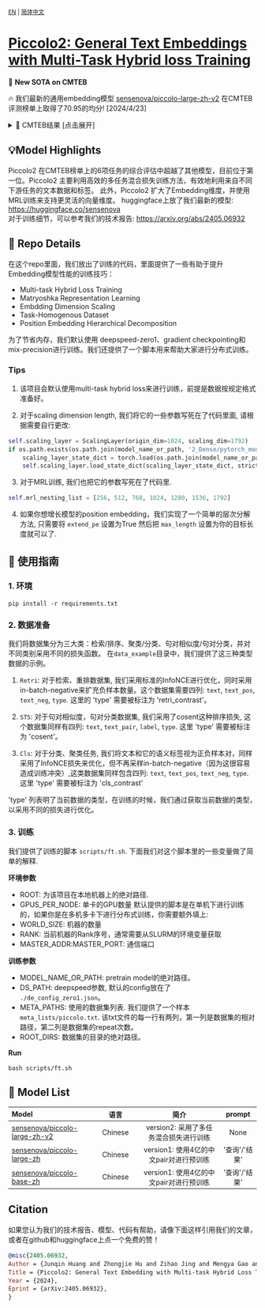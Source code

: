 <small>[EN](README.md) | [简体中文](README_zh.md) </small>

# [Piccolo2: General Text Embeddings with Multi-Task Hybrid loss Training](https://arxiv.org/abs/2309.12871)

🚀 **New SOTA on CMTEB** 

🔥 我们最新的通用embedding模型 [sensenova/piccolo-large-zh-v2](https://huggingface.co/sensenova/piccolo-large-zh-v2) 在CMTEB评测榜单上取得了70.95的均分! [2024/4/23]

<details>
<summary>📄 CMTEB结果 [点击展开]</summary>
<p align='center'>
<img src='assets/cmteb-0505.png'>
</p>
</details>

## 💡Model Highlights
Piccolo2 在CMTEB榜单上的6项任务的综合评估中超越了其他模型，目前位于第一位。Piccolo2 主要利用高效的多任务混合损失训练方法，有效地利用来自不同下游任务的文本数据和标签。 此外，Piccolo2 扩大了Embedding维度，并使用MRL训练来支持更灵活的向量维度。
huggingface上放了我们最新的模型: https://huggingface.co/sensenova  
对于训练细节，可以参考我们的技术报告: https://arxiv.org/abs/2405.06932

## 📖 Repo Details
在这个repo里面，我们放出了训练的代码，里面提供了一些有助于提升Embedding模型性能的训练技巧：
- Multi-task Hybrid Loss Training
- Matryoshka Representation Learning
- Embdding Dimension Scaling
- Task-Homogenous Dataset
- Position Embedding Hierarchical Decomposition 

为了节省内存，我们默认使用 deepspeed-zero1、gradient checkpointing和mix-precision进行训练。我们还提供了一个脚本用来帮助大家进行分布式训练。

### Tips
1. 该项目会默认使用multi-task hybrid loss来进行训练，前提是数据按规定格式准备好。

2. 对于scaling dimension length, 我们将它的一些参数写死在了代码里面, 请根据需要自行更改:
```python
self.scaling_layer = ScalingLayer(origin_dim=1024, scaling_dim=1792)
if os.path.exists(os.path.join(model_name_or_path, '2_Dense/pytorch_model.bin')):
    scaling_layer_state_dict = torch.load(os.path.join(model_name_or_path, '2_Dense/pytorch_model.bin'))
    self.scaling_layer.load_state_dict(scaling_layer_state_dict, strict=True)
```
3. 对于MRL训练, 我们也把它的参数写死在了代码里.
```python
self.mrl_nesting_list = [256, 512, 768, 1024, 1280, 1536, 1792]
```

4. 如果你想增长模型的position embedding，我们实现了一个简单的层次分解方法, 只需要将 `extend_pe` 设置为True 然后把 `max_length` 设置为你的目标长度就可以了.


## 🔨 使用指南
### 1. 环境
```shell
pip install -r requirements.txt
```

### 2. 数据准备
我们将数据集分为三大类：检索/排序、聚类/分类、句对相似度/句对分类，并对不同类别采用不同的损失函数。 在`data_example`目录中，我们提供了这三种类型数据的示例。

1) `Retri`: 对于检索、重排数据集, 我们采用标准的InfoNCE进行优化，同时采用in-batch-negative来扩充负样本数量。这个数据集需要四列: `text`, `text_pos`, `text_neg`, `type`. 这里的 'type' 需要被标注为 'retri_contrast'。

2) `STS`: 对于句对相似度，句对分类数据集, 我们采用了cosent这种排序损失, 这个数据集同样有四列: `text`, `text_pair`, `label`, `type`. 这里 'type' 需要被标注为 'cosent'。
   
3) `Cls`: 对于分类、聚类任务, 我们将文本和它的语义标签视为正负样本对，同样采用了InfoNCE损失来优化，但不再采样in-batch-negative（因为这很容易造成训练冲突）,这类数据集同样包含四列: `text`, `text_pos`, `text_neg`, `type`. 这里 'type' 需要被标注为 'cls_contrast'

'type' 列表明了当前数据的类型，在训练的时候，我们通过获取当前数据的类型，以采用不同的损失进行优化。

### 3. 训练
我们提供了训练的脚本 `scripts/ft.sh`. 下面我们对这个脚本里的一些变量做了简单的解释.

**环境参数**  
- ROOT: 为该项目在本地机器上的绝对路径. 
- GPUS_PER_NODE: 单卡的GPU数量
默认提供的脚本是在单机下进行训练的，如果你是在多机多卡下进行分布式训练，你需要额外填上:
- WORLD_SIZE: 机器的数量
- RANK: 当前机器的Rank序号，通常需要从SLURM的环境变量获取
- MASTER_ADDR:MASTER_PORT: 通信端口


**训练参数** 
- MODEL_NAME_OR_PATH: pretrain model的绝对路径。
- DS_PATH: deepspeed参数, 默认的config放在了 `./de_config_zero1.json`。
- META_PATHS: 使用的数据集列表. 我们提供了一个样本 `meta_lists/piccolo.txt`. 该txt文件的每一行有两列，第一列是数据集的相对路径，第二列是数据集的repeat次数。
- ROOT_DIRS: 数据集的目录的绝对路径。

**Run**
```shell
bash scripts/ft.sh
```

## 🤗 **Model List**
| Model|语言||简介|prompt|
|:-|:-:|:-:|:--------------------------------------------:|:---------:|
| [sensenova/piccolo-large-zh-v2](https://huggingface.co/sensenova/piccolo-large-zh-v2)                   |    Chinese     |   | version2: 采用了多任务混合损失进行训练 | None |
| [sensenova/piccolo-large-zh](https://huggingface.co/sensenova/piccolo-large-zh)                   |    Chinese     |   | version1: 使用4亿的中文pair对进行预训练 | '查询'/'结果' |
| [sensenova/piccolo-base-zh](https://huggingface.co/sensenova/piccolo-base-zh)                   |    Chinese     |   | version1: 使用4亿的中文pair对进行预训练 | '查询'/'结果' |


## Citation
如果您认为我们的技术报告、模型、代码有帮助，请像下面这样引用我们的文章，或者在github和huggingface上点一个免费的赞！
```bibtex
@misc{2405.06932,
Author = {Junqin Huang and Zhongjie Hu and Zihao Jing and Mengya Gao and Yichao Wu},
Title = {Piccolo2: General Text Embedding with Multi-task Hybrid Loss Training},
Year = {2024},
Eprint = {arXiv:2405.06932},
}
```